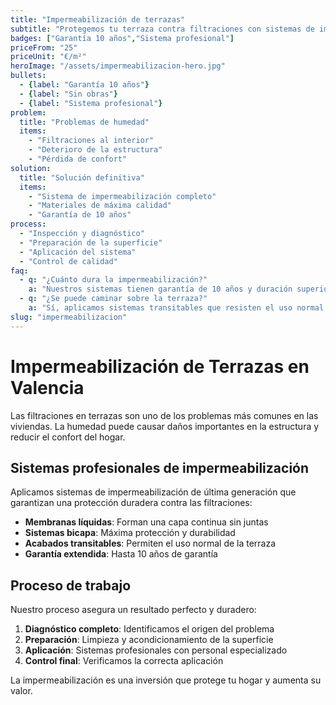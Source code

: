 ```yaml
---
title: "Impermeabilización de terrazas"
subtitle: "Protegemos tu terraza contra filtraciones con sistemas de impermeabilización duraderos."
badges: ["Garantía 10 años","Sistema profesional"]
priceFrom: "25"
priceUnit: "€/m²"
heroImage: "/assets/impermeabilizacion-hero.jpg"
bullets: 
  - {label: "Garantía 10 años"}
  - {label: "Sin obras"}
  - {label: "Sistema profesional"}
problem: 
  title: "Problemas de humedad"
  items: 
    - "Filtraciones al interior"
    - "Deterioro de la estructura"
    - "Pérdida de confort"
solution: 
  title: "Solución definitiva"
  items: 
    - "Sistema de impermeabilización completo"
    - "Materiales de máxima calidad"
    - "Garantía de 10 años"
process: 
  - "Inspección y diagnóstico"
  - "Preparación de la superficie"
  - "Aplicación del sistema"
  - "Control de calidad"
faq:
  - q: "¿Cuánto dura la impermeabilización?"
    a: "Nuestros sistemas tienen garantía de 10 años y duración superior."
  - q: "¿Se puede caminar sobre la terraza?"
    a: "Sí, aplicamos sistemas transitables que resisten el uso normal."
slug: "impermeabilizacion"
---
```


# Impermeabilización de Terrazas en Valencia

Las filtraciones en terrazas son uno de los problemas más comunes en las viviendas. La humedad puede causar daños importantes en la estructura y reducir el confort del hogar.

## Sistemas profesionales de impermeabilización

Aplicamos sistemas de impermeabilización de última generación que garantizan una protección duradera contra las filtraciones:

- **Membranas líquidas**: Forman una capa continua sin juntas
- **Sistemas bicapa**: Máxima protección y durabilidad
- **Acabados transitables**: Permiten el uso normal de la terraza
- **Garantía extendida**: Hasta 10 años de garantía

## Proceso de trabajo

Nuestro proceso asegura un resultado perfecto y duradero:

1. **Diagnóstico completo**: Identificamos el origen del problema
2. **Preparación**: Limpieza y acondicionamiento de la superficie
3. **Aplicación**: Sistemas profesionales con personal especializado
4. **Control final**: Verificamos la correcta aplicación

La impermeabilización es una inversión que protege tu hogar y aumenta su valor.